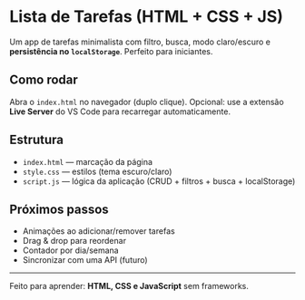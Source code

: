 # Lista de Tarefas (HTML + CSS + JS)

Um app de tarefas minimalista com filtro, busca, modo claro/escuro e **persistência no `localStorage`**. Perfeito para iniciantes.

## Como rodar
Abra o `index.html` no navegador (duplo clique). Opcional: use a extensão **Live Server** do VS Code para recarregar automaticamente.

## Estrutura
- `index.html` — marcação da página
- `style.css` — estilos (tema escuro/claro)
- `script.js` — lógica da aplicação (CRUD + filtros + busca + localStorage)

## Próximos passos
- Animações ao adicionar/remover tarefas
- Drag & drop para reordenar
- Contador por dia/semana
- Sincronizar com uma API (futuro)

---
Feito para aprender: **HTML, CSS e JavaScript** sem frameworks.
